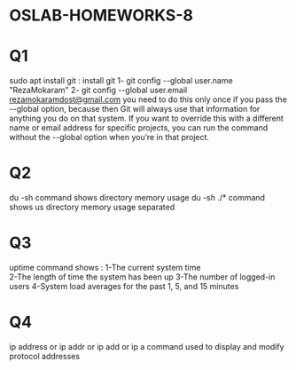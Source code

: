 # OSLAB-HOMEWORKS-8
# Q1
sudo apt install git : install git
1- git config --global user.name "RezaMokaram"
2- git config --global user.email rezamokaramdost@gmail.com
you need to do this only once if you pass the --global option, because then Git will always use that information for anything you do on that system. If you want to override this with a different name or email address for specific projects, you can run the command without the --global option when you’re in that project.
# Q2
du -sh command shows directory memory usage
du -sh ./* command shows us directory memory usage separated
# Q3
uptime command shows :
1-The current system time  
2-The length of time the system has been up
3-The number of logged-in users
4-System load averages for the past 1, 5, and 15 minutes
# Q4
ip address or ip addr or ip add or ip a command used to display and modify protocol addresses
